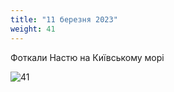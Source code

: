 ```yaml
---
title: "11 березня 2023"
weight: 41
---
```

Фоткали Настю на Київському морі

![41](/images/2023-03-11.jpg)
